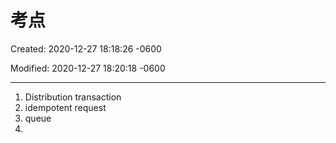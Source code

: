 # 考点

Created: 2020-12-27 18:18:26 -0600

Modified: 2020-12-27 18:20:18 -0600

---

1.  Distribution transaction
2.  idempotent request
3.  queue
4.  


